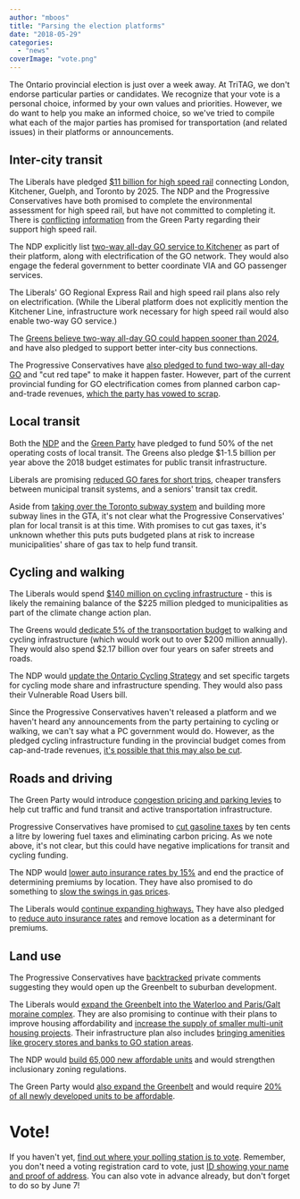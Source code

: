 ```yaml
---
author: "mboos"
title: "Parsing the election platforms"
date: "2018-05-29"
categories: 
  - "news"
coverImage: "vote.png"
---
```


The Ontario provincial election is just over a week away. At TriTAG, we don't endorse particular parties or candidates. We recognize that your vote is a personal choice, informed by your own values and priorities. However, we do want to help you make an informed choice, so we've tried to compile what each of the major parties has promised for transportation (and related issues) in their platforms or announcements.

## Inter-city transit

The Liberals have pledged [$11 billion for high speed rail](https://platform.ontarioliberal.ca/issue/infrastructure-plan/) connecting London, Kitchener, Guelph, and Toronto by 2025. The NDP and the Progressive Conservatives have both promised to complete the environmental assessment for high speed rail, but have not committed to completing it. There is [conflicting](https://tvo.org/article/current-affairs/-how-the-election-could-throw-the-liberals-high-speed-rail-plans-off-the-track) [information](https://www.cbc.ca/news/canada/kitchener-waterloo/green-party-mike-schreiner-interview-morning-edition-1.4678370) from the Green Party regarding their support high speed rail.

The NDP explicitly list [two-way all-day GO service to Kitchener](https://www.ontariondp.ca/safe-healthy-province) as part of their platform, along with electrification of the GO network. They would also engage the federal government to better coordinate VIA and GO passenger services.

The Liberals' GO Regional Express Rail and high speed rail plans also rely on electrification. (While the Liberal platform does not explicitly mention the Kitchener Line, infrastructure work necessary for high speed rail would also enable two-way GO service.)

The [Greens believe two-way all-day GO could happen sooner than 2024](https://www.cbc.ca/news/canada/kitchener-waterloo/green-party-mike-schreiner-interview-morning-edition-1.4678370), and have also pledged to support better inter-city bus connections.

The Progressive Conservatives have [also pledged to fund two-way all-day GO](https://www.cbc.ca/news/canada/kitchener-waterloo/doug-ford-pc-party-kathryn-mcgarry-transportation-all-day-2-way-go-1.4638523) and "cut red tape" to make it happen faster. However, part of the current provincial funding for GO electrification comes from planned carbon cap-and-trade revenues, [which the party has vowed to scrap](https://www.qpbriefing.com/2018/05/16/ford-pledges-to-cut-gas-prices-by-10-cents-per-litre/).

## Local transit

Both the [NDP](https://www.ontariondp.ca/safe-healthy-province) and the [Green Party](https://gpo.ca/our-platform/#9) have pledged to fund 50% of the net operating costs of local transit. The Greens also pledge $1-1.5 billion per year above the 2018 budget estimates for public transit infrastructure.

Liberals are promising [reduced GO fares for short trips](https://platform.ontarioliberal.ca/issue/lowering-transit-costs/), cheaper transfers between municipal transit systems, and a seniors' transit tax credit.

Aside from [taking over the Toronto subway system](https://www.thestar.com/news/queenspark/2018/05/09/doug-ford-promises-more-subways-for-toronto.html) and building more subway lines in the GTA, it's not clear what the Progressive Conservatives' plan for local transit is at this time. With promises to cut gas taxes, it's unknown whether this puts puts budgeted plans at risk to increase municipalities' share of gas tax to help fund transit.

## Cycling and walking

The Liberals would spend [$140 million on cycling infrastructure](https://platform.ontarioliberal.ca/issue/infrastructure-plan/) - this is likely the remaining balance of the $225 million pledged to municipalities as part of the climate change action plan.

The Greens would [dedicate 5% of the transportation budget](https://gpo.ca/our-platform/#9) to walking and cycling infrastructure (which would work out to over $200 million annually). They would also spend $2.17 billion over four years on safer streets and roads.

The NDP would [update the Ontario Cycling Strategy](https://www.ontariondp.ca/safe-healthy-province) and set specific targets for cycling mode share and infrastructure spending. They would also pass their Vulnerable Road Users bill.

Since the Progressive Conservatives haven't released a platform and we haven't heard any announcements from the party pertaining to cycling or walking, we can't say what a PC government would do. However, as the pledged cycling infrastructure funding in the provincial budget comes from cap-and-trade revenues, [it's possible that this may also be cut](https://www.qpbriefing.com/2018/05/16/ford-pledges-to-cut-gas-prices-by-10-cents-per-litre/).

## Roads and driving

The Green Party would introduce [congestion pricing and parking levies](https://gpo.ca/our-platform/#9) to help cut traffic and fund transit and active transportation infrastructure.

Progressive Conservatives have promised to [cut gasoline taxes](https://www.cbc.ca/news/canada/toronto/ford-gas-prices-fuel-tax-1.4665386) by ten cents a litre by lowering fuel taxes and eliminating carbon pricing. As we note above, it's not clear, but this could have negative implications for transit and cycling funding.

The NDP would [lower auto insurance rates by 15%](https://www.ontariondp.ca/affordability) and end the practice of determining premiums by location. They have also promised to do something to [slow the swings in gas prices](https://globalnews.ca/news/4221058/ndp-gas-prices-pledge-ontario-election/).

The Liberals would [continue expanding highways.](https://platform.ontarioliberal.ca/issue/infrastructure-plan/) They have also pledged to [reduce auto insurance rates](https://platform.ontarioliberal.ca/issue/more-affordable-auto-insurance/) and remove location as a determinant for premiums.

## Land use

The Progressive Conservatives have [backtracked](https://www.theglobeandmail.com/canada/toronto/article-doug-ford-recants-vow-to-allow-greenbelt-development/) private comments suggesting they would open up the Greenbelt to suburban development.

The Liberals would [expand the Greenbelt into the Waterloo and Paris/Galt moraine complex](https://platform.ontarioliberal.ca/issue/protecting-nature/). They are also promising to continue with their plans to improve housing affordability and [increase the supply of smaller multi-unit housing projects](https://platform.ontarioliberal.ca/issue/affordable-housing/). Their infrastructure plan also includes [bringing amenities like grocery stores and banks to GO station areas](https://platform.ontarioliberal.ca/issue/infrastructure-plan/).

The NDP would [build 65,000 new affordable units](https://www.ontariondp.ca/affordability) and would strengthen inclusionary zoning regulations.

The Green Party would [also expand the Greenbelt](https://gpo.ca/our-platform/#7) and would require [20% of all newly developed units to be affordable](https://gpo.ca/our-platform/#4).

# Vote!

If you haven't yet, [find out where your polling station is to vote](https://voterinformationservice.elections.on.ca/en/election/search). Remember, you don't need a voting registration card to vote, just [ID showing your name and proof of address](https://www.elections.on.ca/en/voting-in-ontario/id-requirements-for-voting.html). You can also vote in advance already, but don't forget to do so by June 7!
